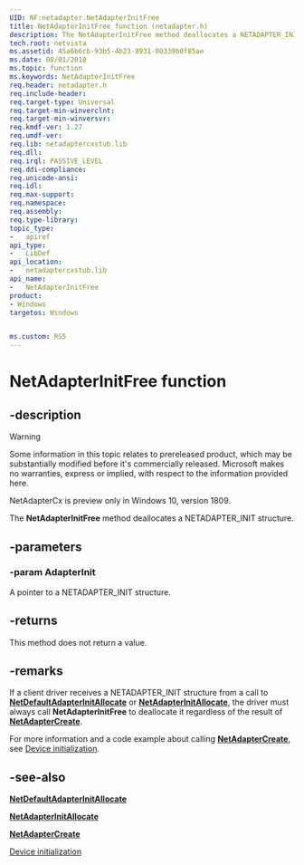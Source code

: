 ```yaml
---
UID: NF:netadapter.NetAdapterInitFree
title: NetAdapterInitFree function (netadapter.h)
description: The NetAdapterInitFree method deallocates a NETADAPTER_INIT structure.
tech.root: netvista
ms.assetid: 45a6b6cb-93b5-4b23-8931-00339b0f85ae
ms.date: 08/01/2018
ms.topic: function
ms.keywords: NetAdapterInitFree
req.header: netadapter.h
req.include-header:
req.target-type: Universal
req.target-min-winverclnt:
req.target-min-winversvr:
req.kmdf-ver: 1.27
req.umdf-ver:
req.lib: netadaptercxstub.lib
req.dll:
req.irql: PASSIVE_LEVEL
req.ddi-compliance:
req.unicode-ansi:
req.idl:
req.max-support:
req.namespace:
req.assembly:
req.type-library: 
topic_type: 
-	apiref
api_type: 
-	LibDef
api_location: 
-	netadaptercxstub.lib
api_name: 
-	NetAdapterInitFree
product:
- Windows
targetos: Windows


ms.custom: RS5
---
```


# NetAdapterInitFree function


## -description

> [!WARNING]
> Some information in this topic relates to prereleased product, which may be substantially modified before it's commercially released. Microsoft makes no warranties, express or implied, with respect to the information provided here.
>
> NetAdapterCx is preview only in Windows 10, version 1809.

The **NetAdapterInitFree** method deallocates a NETADAPTER_INIT structure.

## -parameters

### -param AdapterInit

A pointer to a NETADAPTER_INIT structure.

## -returns

This method does not return a value.

## -remarks

If a client driver receives a NETADAPTER_INIT structure from a call to [**NetDefaultAdapterInitAllocate**](nf-netadapter-netdefaultadapterinitallocate.md) or [**NetAdapterInitAllocate**](nf-netadapter-netadapterinitallocate.md), the driver must always call **NetAdapterInitFree** to deallocate it regardless of the result of [**NetAdapterCreate**](nf-netadapter-netadaptercreate.md).

For more information and a code example about calling [**NetAdapterCreate**](nf-netadapter-netadaptercreate.md), see [Device initialization](https://docs.microsoft.com/windows-hardware/drivers/netcx/device-initialization).

## -see-also

 [**NetDefaultAdapterInitAllocate**](nf-netadapter-netdefaultadapterinitallocate.md)

[**NetAdapterInitAllocate**](nf-netadapter-netadapterinitallocate.md)

[**NetAdapterCreate**](nf-netadapter-netadaptercreate.md)

[Device initialization](https://docs.microsoft.com/windows-hardware/drivers/netcx/device-initialization)
